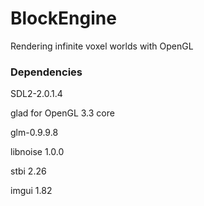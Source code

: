 # BlockEngine
Rendering infinite voxel worlds with OpenGL

### Dependencies
SDL2-2.0.1.4

glad for OpenGL 3.3 core

glm-0.9.9.8

libnoise 1.0.0

stbi 2.26

imgui 1.82
